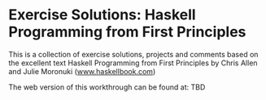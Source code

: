 # Exercise Solutions: Haskell Programming from First Principles

This is a collection of exercise solutions, projects and 
comments based on the excellent text Haskell Programming from First
Principles by Chris Allen and Julie Moronuki (www.haskellbook.com)

The web version of this workthrough can be found at: TBD

